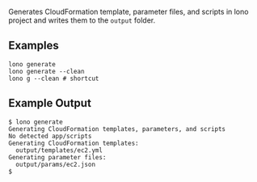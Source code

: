 Generates CloudFormation template, parameter files, and scripts in lono project and writes them to the `output` folder.

## Examples

    lono generate
    lono generate --clean
    lono g --clean # shortcut

## Example Output

    $ lono generate
    Generating CloudFormation templates, parameters, and scripts
    No detected app/scripts
    Generating CloudFormation templates:
      output/templates/ec2.yml
    Generating parameter files:
      output/params/ec2.json
    $
